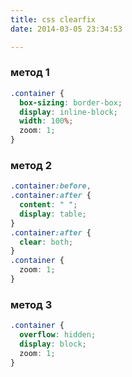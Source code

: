 ```yaml
---
title: css clearfix
date: 2014-03-05 23:34:53

---
```

### метод 1

```css
.container {
  box-sizing: border-box;
  display: inline-block;
  width: 100%;
  zoom: 1;
}
```

<h3>метод 2</h3>

```css
.container:before,
.container:after {
  content: " ";
  display: table;
}
.container:after {
  clear: both;
}
.container {
  zoom: 1;
}
```

<h3>метод 3</h3>

```css
.container {
  overflow: hidden;
  display: block;
  zoom: 1;
}
```